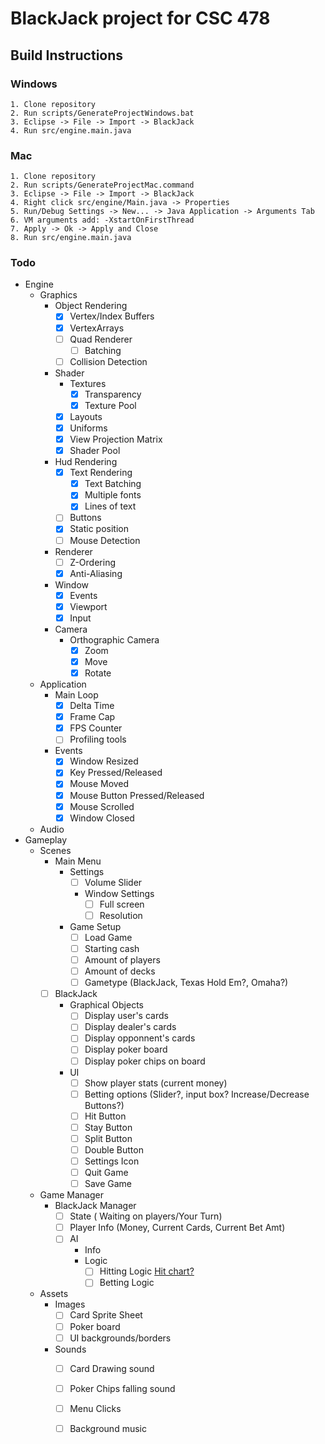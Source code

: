 # BlackJack project for CSC 478

## Build Instructions
### Windows
	1. Clone repository
	2. Run scripts/GenerateProjectWindows.bat
	3. Eclipse -> File -> Import -> BlackJack
	4. Run src/engine.main.java
	
### Mac
	1. Clone repository
	2. Run scripts/GenerateProjectMac.command
	3. Eclipse -> File -> Import -> BlackJack
	4. Right click src/engine/Main.java -> Properties
	5. Run/Debug Settings -> New... -> Java Application -> Arguments Tab
	6. VM arguments add: -XstartOnFirstThread
	7. Apply -> Ok -> Apply and Close
	8. Run src/engine.main.java


### Todo
- Engine
	- Graphics
		- Object Rendering
			- [X] Vertex/Index Buffers
			- [X] VertexArrays
			- [ ] Quad Renderer
				- [ ] Batching
			- [ ] Collision Detection
		- Shader
			- Textures
				- [X] Transparency
				- [X] Texture Pool
			- [X] Layouts
			- [X] Uniforms
			- [X] View Projection Matrix
			- [X] Shader Pool
		- Hud Rendering
			- [X] Text Rendering
				- [X] Text Batching
				- [X] Multiple fonts
				- [X] Lines of text
			- [ ] Buttons
			- [X] Static position
			- [ ] Mouse Detection
		- Renderer
			- [ ]  Z-Ordering
			- [X]  Anti-Aliasing
		- Window
			- [X] Events
			- [X] Viewport
			- [X] Input
		- Camera
			- Orthographic Camera
				- [X] Zoom
				- [X] Move
				- [X] Rotate
	- Application
		- Main Loop
			- [X] Delta Time
			- [X] Frame Cap
			- [X] FPS Counter
			- [ ] Profiling tools
		- Events
			- [X] Window Resized
			- [X] Key Pressed/Released
			- [X] Mouse Moved
			- [X] Mouse Button Pressed/Released
			- [X] Mouse Scrolled
			- [X] Window Closed
	- Audio
- Gameplay
	- Scenes
		- Main Menu
			- Settings
				- [ ] Volume Slider
				- Window Settings
					- [ ] Full screen
					- [ ] Resolution
			- Game Setup
				- [ ] Load Game
				- [ ] Starting cash
				- [ ] Amount of players
				- [ ] Amount of decks
				- [ ] Gametype (BlackJack, Texas Hold Em?, Omaha?)
		- [ ] BlackJack
			- Graphical Objects
				- [ ] Display user's cards
				- [ ] Display dealer's cards
				- [ ] Display opponnent's cards
				- [ ] Display poker board
				- [ ] Display poker chips on board
			- UI
				- [ ] Show player stats (current money)
				- [ ] Betting options (Slider?, input box? Increase/Decrease Buttons?)
				- [ ] Hit Button
				- [ ] Stay Button
				- [ ] Split Button
				- [ ] Double Button
				- [ ] Settings Icon
				- [ ] Quit Game
				- [ ] Save Game
	- Game Manager
		- BlackJack Manager
			- [ ] State ( Waiting on players/Your Turn)
			- [ ] Player Info (Money, Current Cards, Current Bet Amt)
			- [ ] AI
				- Info
				- Logic
					- [ ] Hitting Logic [Hit chart?](https://www.blackjackapprenticeship.com/wp-content/uploads/2018/08/BJA_Basic_Strategy.jpg)
					- [ ] Betting Logic
	- Assets
		- Images
			- [ ] Card Sprite Sheet
			- [ ] Poker board
			- [ ] UI backgrounds/borders
		- Sounds
			- [ ] Card Drawing sound
			- [ ] Poker Chips falling sound
			- [ ] Menu Clicks
			- [ ] Background music
		
